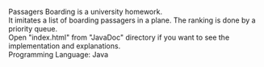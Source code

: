 Passagers Boarding is a university homework.<br/>
It imitates a list of boarding passagers in a plane. The ranking is done by a priority queue.<br/>
Open "index.html" from "JavaDoc" directory if you want to see the implementation and explanations.<br/>
Programming Language: Java

